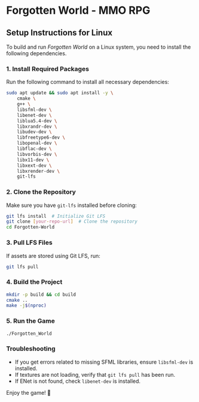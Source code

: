 # Forgotten World - MMO RPG

## Setup Instructions for Linux

To build and run *Forgotten World* on a Linux system, you need to install the following dependencies.

### **1. Install Required Packages**
Run the following command to install all necessary dependencies:

```bash
sudo apt update && sudo apt install -y \
    cmake \
    g++ \
    libsfml-dev \
    libenet-dev \
    liblua5.4-dev \
    libxrandr-dev \
    libudev-dev \
    libfreetype6-dev \
    libopenal-dev \
    libflac-dev \
    libvorbis-dev \
    libx11-dev \
    libxext-dev \
    libxrender-dev \
    git-lfs
```

### **2. Clone the Repository**
Make sure you have `git-lfs` installed before cloning:

```bash
git lfs install  # Initialize Git LFS
git clone [your-repo-url]  # Clone the repository
cd Forgotten-World
```

### **3. Pull LFS Files**
If assets are stored using Git LFS, run:

```bash
git lfs pull
```

### **4. Build the Project**

```bash
mkdir -p build && cd build
cmake ..
make -j$(nproc)
```

### **5. Run the Game**

```bash
./Forgotten_World
```

### **Troubleshooting**
- If you get errors related to missing SFML libraries, ensure `libsfml-dev` is installed.
- If textures are not loading, verify that `git lfs pull` has been run.
- If ENet is not found, check `libenet-dev` is installed.

Enjoy the game! 🚀

